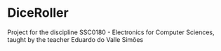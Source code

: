 # DiceRoller
Project for the discipline SSC0180 - Electronics for Computer Sciences, taught by the teacher Eduardo do Valle Simões
